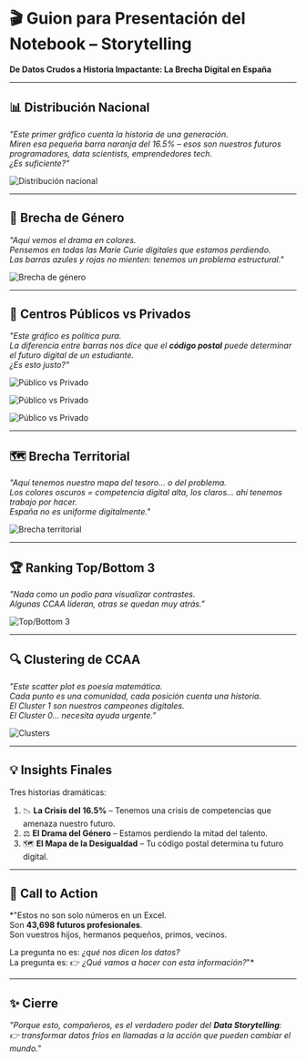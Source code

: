 # 🎬 Guion para Presentación del Notebook – Storytelling  
**De Datos Crudos a Historia Impactante: La Brecha Digital en España**

---

## 📊 Distribución Nacional
*"Este primer gráfico cuenta la historia de una generación.  
Miren esa pequeña barra naranja del 16.5% – esos son nuestros futuros programadores, data scientists, emprendedores tech.  
¿Es suficiente?"*

![Distribución nacional](../images/graficos_storytelling/grafico_1_distribucion_nacional.png)

---

## 🚻 Brecha de Género
*"Aquí vemos el drama en colores.  
Pensemos en todas las *Marie Curie digitales* que estamos perdiendo.  
Las barras azules y rojas no mienten: tenemos un problema estructural."*

![Brecha de género](../images/graficos_storytelling/grafico_2_brecha_genero.png)

---

## 🏫 Centros Públicos vs Privados
*"Este gráfico es política pura.  
La diferencia entre barras nos dice que el **código postal** puede determinar el futuro digital de un estudiante.  
¿Es esto justo?"*

![Público vs Privado](../images/graficos_storytelling/grafico_3_publico_privado.png)

![Público vs Privado](../images/graficos_storytelling/grafico_3a_publico_privado_ccaa.png)

![Público vs Privado](../images/graficos_storytelling/grafico_3b_publico_privado_ccaa.png)

---

## 🗺️ Brecha Territorial
*"Aquí tenemos nuestro mapa del tesoro… o del problema.  
Los colores oscuros = competencia digital alta, los claros… ahí tenemos trabajo por hacer.  
España no es uniforme digitalmente."*

![Brecha territorial](../images/graficos_storytelling/grafico_4_territorial.png)

---

## 🏆 Ranking Top/Bottom 3
*"Nada como un podio para visualizar contrastes.  
Algunas CCAA lideran, otras se quedan muy atrás."*

![Top/Bottom 3](../images/graficos_storytelling/grafico_5_ranking.png)

---

## 🔍 Clustering de CCAA
*"Este scatter plot es poesía matemática.  
Cada punto es una comunidad, cada posición cuenta una historia.  
El Cluster 1 son nuestros campeones digitales.  
El Cluster 0… necesita ayuda urgente."*

![Clusters](../images/graficos_storytelling/grafico_6_cluster_heatmap.png)

---

## 💡 Insights Finales
Tres historias dramáticas:
1. 📉 **La Crisis del 16.5%** – Tenemos una crisis de competencias que amenaza nuestro futuro.  
2. ⚖️ **El Drama del Género** – Estamos perdiendo la mitad del talento.  
3. 🗺️ **El Mapa de la Desigualdad** – Tu código postal determina tu futuro digital.  

---

## 🎯 Call to Action
*"Estos no son solo números en un Excel.  
Son **43,698 futuros profesionales**.  
Son vuestros hijos, hermanos pequeños, primos, vecinos.  

La pregunta no es: *¿qué nos dicen los datos?*  
La pregunta es: 👉 *¿Qué vamos a hacer con esta información?*"*

---

## ✨ Cierre
*"Porque esto, compañeros, es el verdadero poder del **Data Storytelling**:  
👉 transformar datos fríos en llamadas a la acción que pueden cambiar el mundo."*
